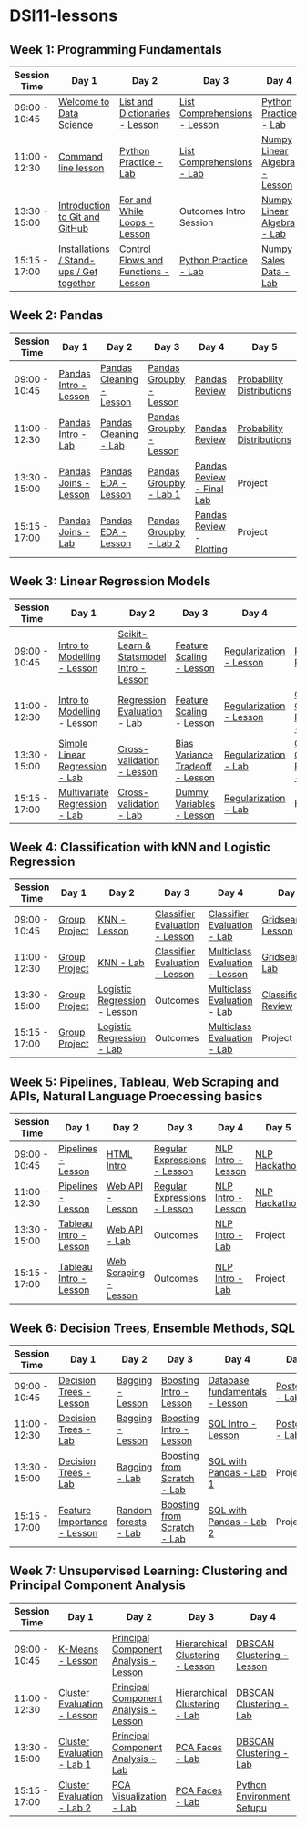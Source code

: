 # DSI11-lessons

## Week 1: Programming Fundamentals

| Session Time  | Day 1                                            | Day 2                                        | Day 3                                               | Day 4                                     | Day 5                                      |
| ------------- | ------------------------------------------------ | -------------------------------------------- | --------------------------------------------------- | ----------------------------------------- | ------------------------------------------ |
| 09:00 - 10:45 |[Welcome to Data Science][1-1a]|[List and Dictionaries - Lesson][1-2a]|[List Comprehensions - Lesson][1-3a]|[Python Practice - Lab][1-4a]|Breakfast|
| 11:00 - 12:30 |[Command line lesson][1-1b]|[Python Practice - Lab][1-2b]|[List Comprehensions - Lab][1-3b]|[Numpy Linear Algebra - Lesson][1-4b]|[Data Visualisation Intro][1-5a]|
| 13:30 - 15:00 |[Introduction to Git and GitHub][1-1c]|[For and While Loops - Lesson][1-2c]|Outcomes Intro Session|[Numpy Linear Algebra - Lab][1-4c]|Project|
| 15:15 - 17:00 |[Installations / Stand-ups / Get together][1-1d]|[Control Flows and Functions - Lesson][1-2d]|[Python Practice - Lab][1-3c]|[Numpy Sales Data - Lab][1-4d]|Project|

[1-1a]: ./week01/day1_intro_command_line_and_github/DSI-intro
[1-1b]: ./week01/day1_intro_command_line_and_github/lesson-intro-to-command-line
[1-1c]: ./week01/day1_intro_command_line_and_github/lesson-intro-to-github
[1-1d]: ./week01/day1_intro_command_line_and_github/DSI-standups

[1-2a]: ./week01/day2_python_review_and_practice/lesson-1-lists-and-dictionaries
[1-2b]: ./week01/day2_python_review_and_practice/lab-python-practice
[1-2c]: ./week01/day2_python_review_and_practice/lesson-2-for-and-while-loops
[1-2d]: ./week01/day2_python_review_and_practice/lesson-3-control-flows-and-functions

[1-3a]: ./week01/day3_list_comprehensions/list-comprehension-lesson
[1-3b]: ./week01/day3_list_comprehensions/list-comprehension-lab
[1-3c]: ./week01/day3_list_comprehensions/python-practice-lab

[1-4a]: ./week01/day4_linalgreview_pythonpractice/python-practice-lab
[1-4b]: ./week01/day4_linalgreview_pythonpractice/lesson-1-linear-algebra-review
[1-4c]: ./week01/day4_linalgreview_pythonpractice/lesson-2-linear-algebra-lab
[1-4d]: ./week01/day4_linalgreview_pythonpractice/sales-data-lab

[1-5a]: ./week01/day5_datavis/data-visualisation



## Week 2: Pandas

| Session Time  | Day 1                                            | Day 2                                        | Day 3                                               | Day 4                                     | Day 5                                      |
| ------------- | ------------------------------------------------ | -------------------------------------------- | --------------------------------------------------- | ----------------------------------------- | ------------------------------------------ |
| 09:00 - 10:45 |[Pandas Intro - Lesson][2-1a]|[Pandas Cleaning - Lesson][2-2a]|[Pandas Groupby - Lesson][2-3a]|[Pandas Review][2-4a]|[Probability Distributions][2-5a]||
| 11:00 - 12:30 |[Pandas Intro - Lab][2-1b]|[Pandas Cleaning - Lab][2-2b]|[Pandas Groupby - Lesson][2-3a]|[Pandas Review][2-4a]|[Probability Distributions][2-5a]||
| 13:30 - 15:00 |[Pandas Joins - Lesson][2-1c]|[Pandas EDA - Lesson][2-2c]|[Pandas Groupby - Lab 1][2-3b]|[Pandas Review - Final Lab][2-4b]|Project||
| 15:15 - 17:00 |[Pandas Joins - Lab][2-1d]|[Pandas EDA - Lesson][2-2c]|[Pandas Groupby - Lab 2][2-3c]|[Pandas Review - Plotting][2-4c]|Project||

[2-1a]: ./week02/day1_intro_to_pandas/pandas-intro-lesson
[2-1b]: ./week02/day1_intro_to_pandas/pandas-intro-lab
[2-1c]: ./week02/day1_intro_to_pandas/pandas-joins-lesson
[2-1d]: ./week02/day1_intro_to_pandas/pandas-joins-lab

[2-2a]: ./week02/day2_eda_and_data_cleaning/data-cleaning-lesson
[2-2b]: ./week02/day2_eda_and_data_cleaning/data-cleaning-lab
[2-2c]: ./week02/day2_eda_and_data_cleaning/pandas-eda-lesson

[2-3a]: ./week02/day3_pandas_grouping/pandas-grouping-lesson
[2-3b]: ./week02/day3_pandas_grouping/pandas-grouping-lab
[2-3c]: ./week02/day3_pandas_grouping/pandas-chipotle-lab

[2-4a]: ./week02/day4_pandas_review/lab-pandas-data-munging-full-overview
[2-4b]: ./week02/day4_pandas_review/lab-pandas-final
[2-4c]: ./week02/day4_pandas_review/lab-pandas-plotting-reference

[2-5a]: ./week02/day5_probability_distributions/probability-distributions


## Week 3: Linear Regression Models


| Session Time  | Day 1                                            | Day 2                                        | Day 3                                               | Day 4                                     | Day 5                                      |
| ------------- | ------------------------------------------------ | -------------------------------------------- | --------------------------------------------------- | ----------------------------------------- | ------------------------------------------ |
| 09:00 - 10:45 |[Intro to Modelling - Lesson][3-1a]|[Scikit-Learn & Statsmodel Intro - Lesson][3-2a]|[Feature Scaling - Lesson][3-3a]|[Regularization - Lesson][3-4a]|[Regression Review][3-5a]|
| 11:00 - 12:30 |[Intro to Modelling - Lesson][3-1a]|[Regression Evaluation - Lab][3-2b]|[Feature Scaling - Lesson][3-3a]|[Regularization - Lesson][3-4a]|[Object Oriented Programming - Lesson][3-5b]|
| 13:30 - 15:00 |[Simple Linear Regression - Lab][3-1c]|[Cross-validation - Lesson][3-2c]|[Bias Variance Tradeoff - Lesson][3-3b]|[Regularization - Lab][3-4b]|[Object Oriented Programming - Lab][3-5c]|
| 15:15 - 17:00 |[Multivariate Regression - Lab][3-1d]|[Cross-validation - Lab][3-2d]|[Dummy Variables - Lesson][3-3c]|[Regularization - Lab][3-4b]|HOLIDAY!|

[3-1a]: ./week03/day1_linear_regression/intro-to-modelling-lesson
[3-1c]: ./week03/day1_linear_regression/simple-linear-regression-lab
[3-1d]: ./week03/day1_linear_regression/multi-linear-regression-lab

[3-2a]: ./week03/day2_libraries_cross_validation/scikit-learn-statsmodels-intro-lesson
[3-2b]: ./week03/day2_libraries_cross_validation/regression-evaluation-lab
[3-2c]: ./week03/day2_libraries_cross_validation/cross-validation-lesson
[3-2d]: ./week03/day2_libraries_cross_validation/cross-validation-lab

[3-3a]: ./week03/day3_feature_scaling_dummies_bias_variance/feature-scaling-lesson
[3-3b]: ./week03/day3_feature_scaling_dummies_bias_variance/bias-variance-lesson
[3-3c]: ./week03/day3_feature_scaling_dummies_bias_variance/dummy-variables-lesson

[3-4a]: ./week03/day4_regularization/regularization-lesson
[3-4b]: ./week03/day4_regularization/regularization-lab

[3-5a]: ./week03/day5_object_oriented_programming/regression-review
[3-5b]: ./week03/day5_object_oriented_programming/object-oriented-programming-lesson
[3-5c]: ./week03/day5_object_oriented_programming/object-oriented-programming-lab

## Week 4: Classification with kNN and Logistic Regression

| Session Time  | Day 1                                            | Day 2                                        | Day 3                                               | Day 4                                     | Day 5                                      |
| ------------- | ------------------------------------------------ | -------------------------------------------- | --------------------------------------------------- | ----------------------------------------- | ------------------------------------------ |
| 09:00 - 10:45 |[Group Project][4-1a]|[KNN - Lesson][4-2a]|[Classifier Evaluation - Lesson][4-3a]|[Classifier Evaluation - Lab][4-4a]|[Gridsearch - Lesson][4-5a]|
| 11:00 - 12:30 |[Group Project][4-1a]|[KNN - Lab][4-2b]|[Classifier Evaluation - Lesson][4-3a]|[Multiclass Evaluation - Lesson][4-4b]|[Gridsearch - Lab][4-5b]|
| 13:30 - 15:00 |[Group Project][4-1a]|[Logistic Regression - Lesson][4-2c]|Outcomes|[Multiclass Evaluation - Lab][4-4c]|[Classification Review][4-5c]|
| 15:15 - 17:00 |[Group Project][4-1a]|[Logistic Regression - Lab][4-2d]|Outcomes|[Multiclass Evaluation - Lab][4-4c]|Project|

[4-1a]: ./week04/day1_regression_group_project/regression_group_project

[4-2a]: ./week04/day2_knn_logistic_regression/knn-lesson
[4-2b]: ./week04/day2_knn_logistic_regression/knn-lab
[4-2c]: ./week04/day2_knn_logistic_regression/logistic-regression-lesson
[4-2d]: ./week04/day2_knn_logistic_regression/logistic-regression-lab

[4-3a]: ./week04/day3_classifier_evaluation/classifier-evaluation-lesson

[4-4a]: ./week04/day4_multiclass_evaluation/classifier-evaluation-lab
[4-4b]: ./week04/day4_multiclass_evaluation/multiclass-evaluation-lesson
[4-4c]: ./week04/day4_multiclass_evaluation/multiclass-evaluation-lab

[4-5a]: ./week04/day5_gridsearch/gridsearch-lesson
[4-5b]: ./week04/day5_gridsearch/gridsearch-lab
[4-5c]: ./week04/day5_gridsearch/classifcation-review

## Week 5: Pipelines, Tableau, Web Scraping and APIs, Natural Language Proecessing basics

| Session Time  | Day 1                                            | Day 2                                        | Day 3                                               | Day 4                                     | Day 5                                      |
| ------------- | ------------------------------------------------ | -------------------------------------------- | --------------------------------------------------- | ----------------------------------------- | ------------------------------------------ |
| 09:00 - 10:45 |[Pipelines - Lesson][5-1a]|[HTML Intro][5-2a]|[Regular Expressions - Lesson][5-3a]|[NLP Intro - Lesson][5-4a]|[NLP Hackathon][5-5a]|
| 11:00 - 12:30 |[Pipelines - Lesson][5-1a]|[Web API - Lesson][5-2b]|[Regular Expressions - Lesson][5-3a]|[NLP Intro - Lesson][5-4a]|[NLP Hackathon][5-5a]|
| 13:30 - 15:00 |[Tableau Intro - Lesson][5-1c]|[Web API - Lab][5-2c]|Outcomes|[NLP Intro - Lab][5-4c]|Project|
| 15:15 - 17:00 |[Tableau Intro - Lesson][5-1c]|[Web Scraping - Lesson][5-2d]|Outcomes|[NLP Intro - Lab][5-4c]|Project|

[5-1a]: ./week05/day1_pipelines_tableau/pipelines-lesson
[5-1c]: ./week05/day1_pipelines_tableau/tableau-intro

[5-2a]: ./week05/day2_web_scraping_and_apis/html-intro
[5-2b]: ./week05/day2_web_scraping_and_apis/web-api
[5-2c]: ./week05/day2_web_scraping_and_apis/web-api-lab
[5-2d]: ./week05/day2_web_scraping_and_apis/web_scraping

[5-3a]: ./week05/day3_regular_expressions/regular-expressions-lesson

[5-4a]: ./week05/day4_nlp_intro/nlp-intro-lesson
[5-4c]: ./week05/day4_nlp_intro/nlp-intro-lab

[5-5a]: ./week05/day5_nlp_hackathon/nlp-hackathon

## Week 6: Decision Trees, Ensemble Methods, SQL

| Session Time  | Day 1                                            | Day 2                                        | Day 3                                               | Day 4                                     | Day 5                                      |
| ------------- | ------------------------------------------------ | -------------------------------------------- | --------------------------------------------------- | ----------------------------------------- | ------------------------------------------ |
| 09:00 - 10:45 |[Decision Trees - Lesson][6-1a]|[Bagging - Lesson][6-2a]|[Boosting Intro - Lesson][6-3a]|[Database fundamentals - Lesson][6-4a]|[Postgresql - Lab 1][6-5a]|
| 11:00 - 12:30 |[Decision Trees - Lab][6-1b]|[Bagging - Lesson][6-2a]|[Boosting Intro - Lesson][6-3a]|[SQL Intro - Lesson][6-4b]|[Postgresql - Lab 2][6-5b]|
| 13:30 - 15:00 |[Decision Trees - Lab][6-1b]|[Bagging - Lab][6-2c]|[Boosting from Scratch - Lab][6-3c]|[SQL with Pandas - Lab 1][6-4c]|Project|
| 15:15 - 17:00 |[Feature Importance - Lesson][6-1d]|[Random forests - Lab][6-2d]|[Boosting from Scratch - Lab][6-3c]|[SQL with Pandas - Lab 2][6-4d]|Project|

[6-1a]: ./week06/day1_decision_trees/decision-trees-lesson
[6-1b]: ./week06/day1_decision_trees/decision-trees-lab
[6-1d]: ./week06/day1_decision_trees/feature-importance-lesson


[6-2a]: ./week06/day2_bagging_random_forests/bagging-lesson
[6-2c]: ./week06/day2_bagging_random_forests/bagging-lab
[6-2d]: ./week06/day2_bagging_random_forests/random-forests-lab


[6-3a]: ./week06/day3_boosting/boosting-intro-lesson
[6-3c]: ./week06/day3_boosting/boosting-from-scratch-lab


[6-4a]: ./week06/day4_SQL/database-fundamentals-lesson
[6-4b]: ./week06/day4_SQL/database-sql-intro-lesson
[6-4c]: ./week06/day4_SQL/database-sql-with-pandas-lab-1
[6-4d]: ./week06/day4_SQL/database-sql-with-pandas-lab-2

[6-5a]: ./week06/day5_SQL/database-sql_commands_together-lab
[6-5b]: ./week06/day5_SQL/database-postgresql_practice-lab


## Week 7: Unsupervised Learning: Clustering and Principal Component Analysis

| Session Time  | Day 1                                            | Day 2                                        | Day 3                                               | Day 4                                     | Day 5                                      |
| ------------- | ------------------------------------------------ | -------------------------------------------- | --------------------------------------------------- | ----------------------------------------- | ------------------------------------------ |
| 09:00 - 10:45 |[K-Means - Lesson][7-1a]|[Principal Component Analysis - Lesson][7-2a]|[Hierarchical Clustering - Lesson][7-3a]|[DBSCAN Clustering - Lesson][7-4a]||
| 11:00 - 12:30 |[Cluster Evaluation - Lesson][7-1b]|[Principal Component Analysis - Lesson][7-2a]|[Hierarchical Clustering - Lab][7-3b]|[DBSCAN Clustering - Lab][7-4b]||
| 13:30 - 15:00 |[Cluster Evaluation - Lab 1][7-1c]|[Principal Component Analysis - Lab][7-2c]|[PCA Faces - Lab][7-3c]|[DBSCAN Clustering - Lab][7-4b]||
| 15:15 - 17:00 |[Cluster Evaluation - Lab 2][7-1d]|[PCA Visualization - Lab][7-2d]|[PCA Faces - Lab][7-3c]|[Python Environment Setupu][7-4c]||

[7-1a]: ./week07/day1_kmeans_clusering/k-means-lesson
[7-1b]: ./week07/day1_kmeans_clusering/cluster-evaluation-lesson
[7-1c]: ./week07/day1_kmeans_clusering/cluster-evaluation-lab-1
[7-1d]: ./week07/day1_kmeans_clusering/cluster-evaluation-lab-2

[7-2a]: ./week07/day2_principal_component_analysis/pca-intro-lesson
[7-2c]: ./week07/day2_principal_component_analysis/pca-intro-lab
[7-2d]: ./week07/day2_principal_component_analysis/pca-visualization-lab

[7-3a]: ./week07/day3_hierarchical_clustering/hierarchical-clustering-lesson
[7-3b]: ./week07/day3_hierarchical_clustering/hierarchical-clustering-lab
[7-3c]: ./week07/day3_hierarchical_clustering/pca-faces-lab

[7-4a]: ./week07//day4_dbscan_clustering/dbscan-intro-lesson
[7-4b]: ./week07/day4_dbscan_clustering/clustering-labs
[7-4c]: ./week07/day4_dbscan_clustering/python-environment-setup

[7-5a]: ./week07/day5_sentiment_analysis/sentiment-analysis-lesson
[7-5b]: ./week07/day5_sentiment_analysis/sentiment-analysis-lab
